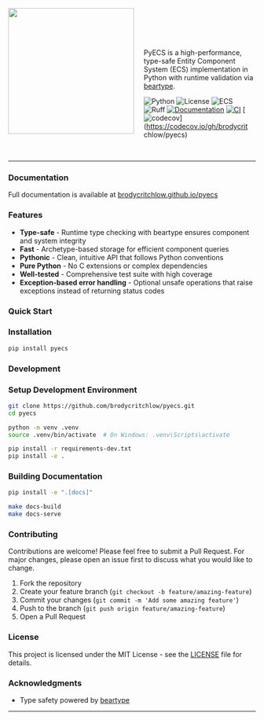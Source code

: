 <div>
<img align="left" src="https://github.com/user-attachments/assets/381e5656-b717-4748-8733-3ecc1889a23d" width="256" height="256" style="margin-right: 20px;" />
<br>
<br>
<br>
<br>

PyECS is a high-performance, type-safe Entity Component System (ECS) implementation in Python with runtime validation via [beartype](https://github.com/beartype/beartype).

![Python](https://img.shields.io/badge/python-3.12+-blue.svg)
![License](https://img.shields.io/badge/license-MIT-green.svg)
![ECS](https://img.shields.io/badge/pattern-ECS-orange.svg)
![Ruff](https://img.shields.io/endpoint?url=https://raw.githubusercontent.com/astral-sh/ruff/main/assets/badge/v2.json)
[![Documentation](https://img.shields.io/badge/docs-GitHub%20Pages-blue)](https://brodycritchlow.github.io/pyecs/)
[![CI](https://github.com/brodycritchlow/pyecs/actions/workflows/ci.yml/badge.svg)](https://github.com/brodycritchlow/pyecs/actions/workflows/ci.yml)
[![codecov](https://codecov.io/gh/brodycritchlow/pyecs/branch/main/graph/badge.svg)](https://codecov.io/gh/brodycrit
chlow/pyecs)

<br clear="left"/>

---

### Documentation

Full documentation is available at [brodycritchlow.github.io/pyecs](https://brodycritchlow.github.io/PyECS/index.html)

### Features

- **Type-safe** - Runtime type checking with beartype ensures component and system integrity
- **Fast** - Archetype-based storage for efficient component queries
- **Pythonic** - Clean, intuitive API that follows Python conventions
- **Pure Python** - No C extensions or complex dependencies
- **Well-tested** - Comprehensive test suite with high coverage
- **Exception-based error handling** - Optional unsafe operations that raise exceptions instead of returning status codes

### Quick Start

### Installation

```bash
pip install pyecs
```

### Development

### Setup Development Environment

```bash
git clone https://github.com/brodycritchlow/pyecs.git
cd pyecs

python -m venv .venv
source .venv/bin/activate  # On Windows: .venv\Scripts\activate

pip install -r requirements-dev.txt
pip install -e .
```

### Building Documentation

```bash
pip install -e ".[docs]"

make docs-build
make docs-serve
```

### Contributing

Contributions are welcome! Please feel free to submit a Pull Request. For major changes, please open an issue first to discuss what you would like to change.

1. Fork the repository
2. Create your feature branch (`git checkout -b feature/amazing-feature`)
3. Commit your changes (`git commit -m 'Add some amazing feature'`)
4. Push to the branch (`git push origin feature/amazing-feature`)
5. Open a Pull Request

### License

This project is licensed under the MIT License - see the [LICENSE](LICENSE) file for details.

### Acknowledgments

- Type safety powered by [beartype](https://github.com/beartype/beartype)

---
